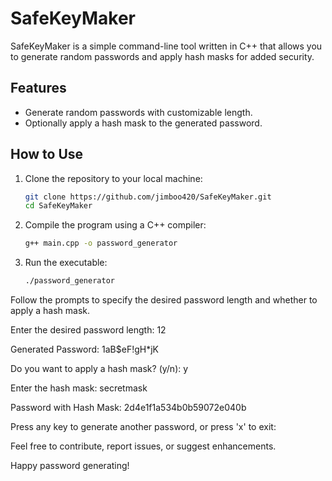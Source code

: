 # SafeKeyMaker

SafeKeyMaker is a simple command-line tool written in C++ that allows you to generate random passwords and apply hash masks for added security.

## Features

- Generate random passwords with customizable length.
- Optionally apply a hash mask to the generated password.

## How to Use

1. Clone the repository to your local machine:
   ```bash
   git clone https://github.com/jimboo420/SafeKeyMaker.git
   cd SafeKeyMaker
   
2. Compile the program using a C++ compiler:
   ```bash
   g++ main.cpp -o password_generator

3. Run the executable:
   ```bash
   ./password_generator
   
Follow the prompts to specify the desired password length and whether to apply a hash mask.

Enter the desired password length: 12

Generated Password: 1aB$eF!gH*jK

Do you want to apply a hash mask? (y/n): y

Enter the hash mask: secretmask

Password with Hash Mask: 2d4e1f1a534b0b59072e040b

Press any key to generate another password, or press 'x' to exit: <Press any key>



Feel free to contribute, report issues, or suggest enhancements.

Happy password generating!




